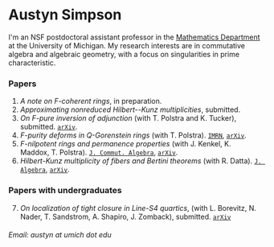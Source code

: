 # Austyn Simpson

I'm an NSF postdoctoral assistant professor in the [Mathematics Department](https://lsa.umich.edu/math) at the University of Michigan. My research interests are in commutative algebra and algebraic geometry, with a focus on singularities in prime characteristic.

### Papers
1.  *A note on F-coherent rings*, in preparation.
2. *Approximating nonreduced Hilbert--Kunz multiplicities*, submitted.
3. *On F-pure inversion of adjunction* (with T. Polstra and K. Tucker), submitted. [`arXiv`](https://arxiv.org/abs/2305.17591).
4. *F-purity deforms in Q-Gorenstein rings* (with T. Polstra). [`IMRN`](https://doi.org/10.1093/imrn/rnac254), [`arXiv`](https://arxiv.org/abs/2009.13444).
5. *F-nilpotent rings and permanence properties* (with J. Kenkel, K. Maddox, T. Polstra). [`J. Commut. Algebra`](https://projecteuclid.org/journals/jca/journal-of-commutative-algebra/acceptedpapers), [`arXiv`](https://arxiv.org/abs/1912.01150).
6. *Hilbert-Kunz multiplicity of fibers and Bertini theorems* (with R. Datta). [`J. Algebra`](https://doi.org/10.1016/j.jalgebra.2021.10.025), [`arXiv`](https://arxiv.org/abs/1908.04819).

### Papers with undergraduates
7. *On localization of tight closure in Line-S4 quartics*, (with L. Borevitz, N. Nader, T. Sandstrom, A. Shapiro, J. Zomback), submitted. [`arXiv`](https://arxiv.org/abs/2211.03220)

###### Email: austyn at umich dot edu
